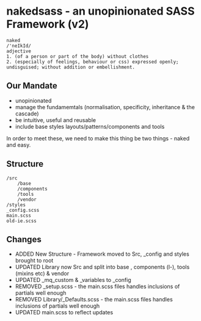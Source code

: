 # nakedsass - an unopinionated SASS Framework (v2)

	naked
	/'neIkId/
	adjective
	1. (of a person or part of the body) without clothes
	2. (especially of feelings, behaviour or css) expressed openly; undisguised; without addition or embellishment.


## Our Mandate

* unopinionated
* manage the fundamemtals (normalisation, specificity, inheritance & the cascade)
* be intuitive, useful and reusable
* include base styles layouts/patterns/components and tools

In order to meet these, we need to make this thing be two things - naked and easy.

## Structure

	/src
		/base
		/components
		/tools
		/vendor
	/styles
	_config.scss
	main.scss
	old-ie.scss


## Changes

* ADDED   New Structure - Framework moved to Src, _config and styles brought to root
* UPDATED Library now Src and split into base , components (l-), tools (mixins etc) & vendor
* UPDATED _mq_custom & _variables to _config
* REMOVED _setup.scss - the main.scss files handles inclusions of partials well enough
* REMOVED Library/_Defaults.scss - the main.scss files handles inclusions of partials well enough
* UPDATED main.scss to reflect updates
